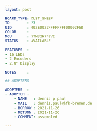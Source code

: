 ```yaml
---
layout: post

BOARD_TYPE: KLST_SHEEP
ID        : 23
UID       : 002E0022FFFFFFFF00002FE8
COLOR     : 
MCU       : STM32H743VI
STATUS    : AVAILABLE

FEATURES  :
- 16 LEDs
- 2 Encoders
- 2.8" Display

NOTES     :

## ADOPTERS

ADOPTERS  :
- ADOPTER :
    - NAME   : dennis p paul
    - MAIL   : dennis.paul@hfk-bremen.de
    - BORROW : 2021-11-26
    - RETURN : 2021-11-26
    - COMMENT: assembled

---
```

